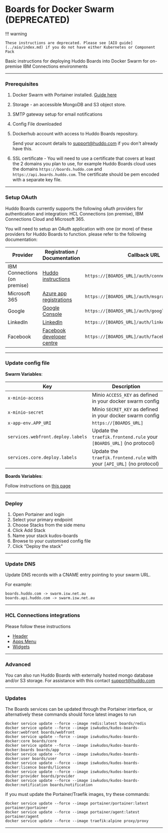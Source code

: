 # Boards for Docker Swarm (DEPRECATED)

!!! warning

    These instructions are deprecated. Please see [AIO guide](../aio/index.md) if you do not have either Kubernetes or Component Pack

Basic instructions for deploying Huddo Boards into Docker Swarm for on-premise IBM Connections environments

---

### Prerequisites

1. Docker Swarm with Portainer installed. [Guide here](prerequisites.md)
1. Storage - an accessible MongoDB and S3 object store.
1. SMTP gateway setup for email notifications
1. Config File downloaded
1. Dockerhub account with access to Huddo Boards repository.

    Send your account details to [support@huddo.com](mailto:support@huddo.com) if you don't already have this.

1. SSL certificate - You will need to use a certificate that covers at least the 2 domains you plan to use, for example Huddo Boards cloud uses the domains `https://boards.huddo.com` and `https://api.boards.huddo.com`. The certificate should be pem encoded with a separate key file.

---

### Setup OAuth

Huddo Boards currently supports the following oAuth providers for authentication and integration: HCL Connections (on premise), IBM Connections Cloud and Microsoft 365.

You will need to setup an OAuth application with one (or more) of these providers for Huddo Boards to function. please refer to the following documentation:

| Provider                     | Registration / Documentation                                                                                  | Callback URL                                     |
| ---------------------------- | ------------------------------------------------------------------------------------------------------------- | ------------------------------------------------ |
| IBM Connections (on premise) | [Huddo instructions](../connections/auth-on-prem.md)                                                          | `https://[BOARDS_URL]/auth/connections/callback` |
| Microsoft 365                | [Azure app registrations](https://portal.azure.com/#blade/Microsoft_AAD_RegisteredApps/ApplicationsListBlade) | `https://[BOARDS_URL]/auth/msgraph/callback`     |
| Google                       | [Google Console](https://console.developers.google.com/apis/credentials)                                      | `https://[BOARDS_URL]/auth/google/callback`      |
| LinkedIn                     | [LinkedIn](https://www.linkedin.com/developers/apps)                                                          | `https://[BOARDS_URL]/auth/linkedin/callback`    |
| Facebook                     | [Facebook developer centre](https://developers.facebook.com/apps/2087069981334024/fb-login/settings/)         | `https://[BOARDS_URL]/auth/facebook/callback`    |

---

### Update config file

**Swarm Variables**:

| Key                               | Description                                                            |
| --------------------------------- | ---------------------------------------------------------------------- |
| `x-minio-access`                  | Minio `ACCESS_KEY` as defined in your docker swarm config              |
| `x-minio-secret`                  | Minio `SECRET_KEY` as defined in your docker swarm config              |
| `x-app-env.APP_URI`               | `https://[BOARDS_URL]`                                                 |
| `services.webfront.deploy.labels` | Update the `traefik.frontend.rule` your `[BOARDS_URL]` (no protocol)   |
| `services.core.deploy.labels`     | Update the `traefik.frontend.rule` with your `[API_URL]` (no protocol) |

**Boards Variables**:

Follow instructions on [this page](../env/common.md)

---

### Deploy

1. Open Portainer and login
1. Select your primary endpoint
1. Choose Stacks from the side menu
1. Click Add Stack
1. Name your stack kudos-boards
1. Browse to your customised config file
1. Click "Deploy the stack"

---

### Update DNS

Update DNS records with a CNAME entry pointing to your swarm URL.

For example:

    boards.huddo.com -> swarm.isw.net.au
    boards.api.huddo.com -> swarm.isw.net.au

---

### HCL Connections integrations

Please follow these instructions

-   [Header](../connections/header-on-prem.md)
-   [Apps Menu](../connections/apps-menu/on-prem.md)
-   [Widgets](../connections/widgets-on-prem.md)

---

### Advanced

You can also run Huddo Boards with externally hosted mongo database and/or S3 storage.
For assistance with this contact [support@huddo.com](mailto:support@huddo.com)

---

### Updates

The Boards services can be updated through the Portainer interface, or alternatively these commands should force latest images to run

```
docker service update --force --image redis:latest boards/redis
docker service update --force --image iswkudos/kudos-boards-docker:webfront boards/webfront
docker service update --force --image iswkudos/kudos-boards-docker:core boards/core
docker service update --force --image iswkudos/kudos-boards-docker:boards boards/app
docker service update --force --image iswkudos/kudos-boards-docker:user boards/user
docker service update --force --image iswkudos/kudos-boards-docker:licence boards/licence
docker service update --force --image iswkudos/kudos-boards-docker:provider boards/provider
docker service update --force --image iswkudos/kudos-boards-docker:notification boards/notification
```

If you must update the Portainer/Traefik images, try these commands:

```
docker service update --force --image portainer/portainer:latest portainer/portainer
docker service update --force --image portainer/agent:latest portainer/agent
docker service update --force --image traefik:alpine proxy/proxy
```

---
